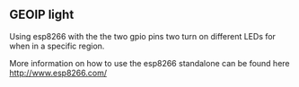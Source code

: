 ## GEOIP light

Using esp8266 with the the two gpio pins two turn on different LEDs for when in a specific region.

More information on how to use the esp8266 standalone can be found here
http://www.esp8266.com/
